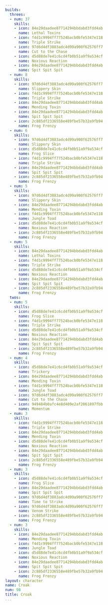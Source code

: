 ```yaml
---
builds:
  threes:
  - num: 37
    skills:
    - icon: 84e29daadee87714294bbdabd3fdd4ab
      name: Lethal Toxins
    - icon: f4d1c9994ff77524bacb0bfe5347e118
      name: Triple Strike
    - icon: 97d6d4df3883adc4d99a900f62576ff7
      name: Cut to the Chase
    - icon: d5d88de7e41c6cd4fb0b51a9f9a534cf
      name: Noxious Reaction
    - icon: 84e29daadee87714294bbdabd3fdd4ab
      name: Spit Spit Spit
  - num: 8
    skills:
    - icon: 97d6d4df3883adc4d99a900f62576ff7
      name: Slippery Skin
    - icon: f4d1c9994ff77524bacb0bfe5347e118
      name: Triple Strike
    - icon: 84e29daadee87714294bbdabd3fdd4ab
      name: Mending Toxin
    - icon: 84e29daadee87714294bbdabd3fdd4ab
      name: Spit Spit Spit
    - icon: 2c885df2336558e489fbe57b32a9fb94
      name: Frog Frenzy
  - num: 6
    skills:
    - icon: 97d6d4df3883adc4d99a900f62576ff7
      name: Slippery Skin
    - icon: d5d88de7e41c6cd4fb0b51a9f9a534cf
      name: Frog Slice
    - icon: f4d1c9994ff77524bacb0bfe5347e118
      name: Triple Strike
    - icon: 84e29daadee87714294bbdabd3fdd4ab
      name: Spit Spit Spit
    - icon: 2c885df2336558e489fbe57b32a9fb94
      name: Frog Frenzy
  - num: 5
    skills:
    - icon: 97d6d4df3883adc4d99a900f62576ff7
      name: Slippery Skin
    - icon: 84e29daadee87714294bbdabd3fdd4ab
      name: Mending Toxin
    - icon: f4d1c9994ff77524bacb0bfe5347e118
      name: Jungle Toad
    - icon: d5d88de7e41c6cd4fb0b51a9f9a534cf
      name: Noxious Reaction
    - icon: 2c885df2336558e489fbe57b32a9fb94
      name: Frog Frenzy
  - num: 5
    skills:
    - icon: 84e29daadee87714294bbdabd3fdd4ab
      name: Lethal Toxins
    - icon: f4d1c9994ff77524bacb0bfe5347e118
      name: Triple Strike
    - icon: d5d88de7e41c6cd4fb0b51a9f9a534cf
      name: Noxious Reaction
    - icon: 84e29daadee87714294bbdabd3fdd4ab
      name: Spit Spit Spit
    - icon: 2c885df2336558e489fbe57b32a9fb94
      name: Frog Frenzy
  twos:
  - num: 5
    skills:
    - icon: d5d88de7e41c6cd4fb0b51a9f9a534cf
      name: Frog Slice
    - icon: f4d1c9994ff77524bacb0bfe5347e118
      name: Triple Strike
    - icon: d5d88de7e41c6cd4fb0b51a9f9a534cf
      name: Noxious Reaction
    - icon: 84e29daadee87714294bbdabd3fdd4ab
      name: Spit Spit Spit
    - icon: 2c885df2336558e489fbe57b32a9fb94
      name: Frog Frenzy
  - num: 4
    skills:
    - icon: d5d88de7e41c6cd4fb0b51a9f9a534cf
      name: Trickery
    - icon: 84e29daadee87714294bbdabd3fdd4ab
      name: Mending Toxin
    - icon: f4d1c9994ff77524bacb0bfe5347e118
      name: Jungle Toad
    - icon: 97d6d4df3883adc4d99a900f62576ff7
      name: Cut to the Chase
    - icon: 949484b0afc4e8d409e2af2061897fbb
      name: Momentum
  - num: 3
    skills:
    - icon: f4d1c9994ff77524bacb0bfe5347e118
      name: Triple Strike
    - icon: 84e29daadee87714294bbdabd3fdd4ab
      name: Mending Toxin
    - icon: d5d88de7e41c6cd4fb0b51a9f9a534cf
      name: Noxious Reaction
    - icon: 84e29daadee87714294bbdabd3fdd4ab
      name: Spit Spit Spit
    - icon: 2c885df2336558e489fbe57b32a9fb94
      name: Frog Frenzy
  - num: 3
    skills:
    - icon: d5d88de7e41c6cd4fb0b51a9f9a534cf
      name: Frog Slice
    - icon: 84e29daadee87714294bbdabd3fdd4ab
      name: Spit Spit Spit
    - icon: 97d6d4df3883adc4d99a900f62576ff7
      name: Time to Strike
    - icon: 97d6d4df3883adc4d99a900f62576ff7
      name: Venom Strike
    - icon: 2c885df2336558e489fbe57b32a9fb94
      name: Frog Frenzy
  - num: 3
    skills:
    - icon: 84e29daadee87714294bbdabd3fdd4ab
      name: Mending Toxin
    - icon: f4d1c9994ff77524bacb0bfe5347e118
      name: Jungle Toad
    - icon: d5d88de7e41c6cd4fb0b51a9f9a534cf
      name: Noxious Reaction
    - icon: 84e29daadee87714294bbdabd3fdd4ab
      name: Spit Spit Spit
    - icon: 2c885df2336558e489fbe57b32a9fb94
      name: Frog Frenzy
layout: character
name: Croak
num: 98
title: Croak
...
```

